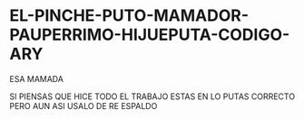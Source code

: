 # EL-PINCHE-PUTO-MAMADOR-PAUPERRIMO-HIJUEPUTA-CODIGO-ARY
 ESA MAMADA
 
 SI PIENSAS QUE HICE TODO EL TRABAJO ESTAS EN LO PUTAS CORRECTO PERO AUN ASI USALO DE RE ESPALDO